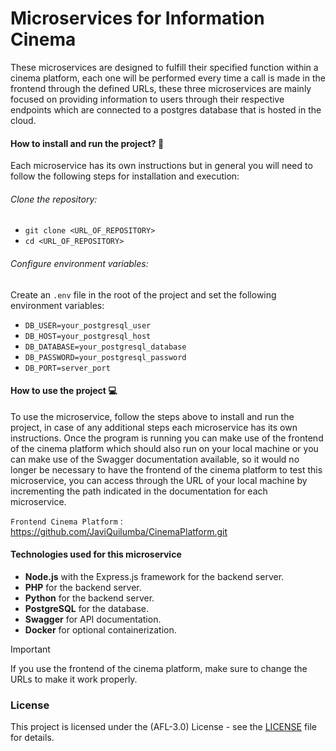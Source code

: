 # Microservices for Information Cinema 

<p>
These microservices are designed to fulfill their specified function within a cinema platform, each one will be performed every time a call is made in the frontend through the defined URLs, these three microservices are mainly focused on providing information to users through their respective endpoints which are connected to a postgres database that is hosted in the cloud.
</p>


#### How to install and run the project? :wrench:
Each microservice has its own instructions but in general you will need to follow the following steps for installation and execution:

###### Clone the repository:

- `git clone <URL_OF_REPOSITORY>`
- `cd <URL_OF_REPOSITORY> `


###### Configure environment variables:
Create an `.env` file in the root of the project and set the following environment variables:

- `DB_USER=your_postgresql_user`
- `DB_HOST=your_postgresql_host`
- `DB_DATABASE=your_postgresql_database`
- `DB_PASSWORD=your_postgresql_password`
- `DB_PORT=server_port`

#### How to use the project :computer:
<p>
To use the microservice, follow the steps above to install and run the project, in case of any additional steps each microservice has its own instructions. Once the program is running you can make use of the frontend of the cinema platform which should also run on your local machine or you can make use of the Swagger documentation available, so it would no longer be necessary to have the frontend of the cinema platform to test this microservice, you can access through the URL of your local machine by incrementing the path indicated in the documentation for each microservice.
</p>


`Frontend Cinema Platform` : <https://github.com/JaviQuilumba/CinemaPlatform.git>

#### Technologies used for this microservice
- **Node.js** with the Express.js framework for the backend server.
- **PHP** for the backend server.
- **Python** for the backend server.
- **PostgreSQL** for the database.
- **Swagger** for API documentation.
- **Docker** for optional containerization.

> [!IMPORTANT]
> If you use the frontend of the cinema platform, make sure to change the URLs to make it work properly.

###  License 
This project is licensed under the (AFL-3.0) License - see the [LICENSE](https://opensource.org/license/afl-3-0-php) file for details.
